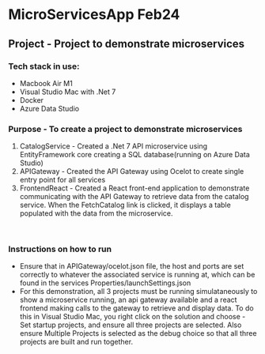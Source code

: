 # MicroServicesApp Feb24
<h2>Project - Project to demonstrate microservices</h2>

<h3>Tech stack in use:</h3>
<ul>
 <li>Macbook Air M1</li>
 <li>Visual Studio Mac with .Net 7</li>
 <li>Docker</li>
 <li>Azure Data Studio</li>
</ul>

<h3>Purpose - To create a project to demonstrate microservices</h3>
<ol>
 <li>CatalogService - Created a .Net 7 API microservice using EntityFramework core creating a SQL database(running on Azure Data Studio)</li>
 <li>APIGateway - Created the API Gateway using Ocelot to create single entry point for all services</li>
 <li>FrontendReact - Created a React front-end application to demonstrate communicating with the API Gateway to retrieve data from the catalog service. When the FetchCatalog link is clicked, it displays a table populated with the data from the microservice.</li>
</ol>
<br>
<h3>Instructions on how to run</h3>
<ul>
 <li>Ensure that in APIGateway/ocelot.json file, the host and ports are set correctly to whatever the associated service is running at, which can be found in the services Properties/launchSettings.json</li>
<li>For this demonstration, all 3 projects must be running simulataneously to show a microservice running, an api gateway available and a react frontend making calls to the gateway to retrieve and display data. To do this in Visual Studio Mac, you right click on the solution and choose - Set startup projects, and ensure all three projects are selected. Also ensure Multiple Projects is selected as the debug choice so that all three projects are built and run together.</li>
</ul> 
